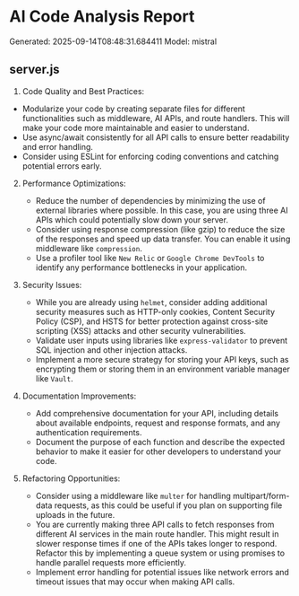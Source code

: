 # AI Code Analysis Report
Generated: 2025-09-14T08:48:31.684411
Model: mistral

## server.js
 1. Code Quality and Best Practices:
   - Modularize your code by creating separate files for different functionalities such as middleware, AI APIs, and route handlers. This will make your code more maintainable and easier to understand.
   - Use async/await consistently for all API calls to ensure better readability and error handling.
   - Consider using ESLint for enforcing coding conventions and catching potential errors early.

2. Performance Optimizations:
   - Reduce the number of dependencies by minimizing the use of external libraries where possible. In this case, you are using three AI APIs which could potentially slow down your server.
   - Consider using response compression (like gzip) to reduce the size of the responses and speed up data transfer. You can enable it using middleware like `compression`.
   - Use a profiler tool like `New Relic` or `Google Chrome DevTools` to identify any performance bottlenecks in your application.

3. Security Issues:
   - While you are already using `helmet`, consider adding additional security measures such as HTTP-only cookies, Content Security Policy (CSP), and HSTS for better protection against cross-site scripting (XSS) attacks and other security vulnerabilities.
   - Validate user inputs using libraries like `express-validator` to prevent SQL injection and other injection attacks.
   - Implement a more secure strategy for storing your API keys, such as encrypting them or storing them in an environment variable manager like `Vault`.

4. Documentation Improvements:
   - Add comprehensive documentation for your API, including details about available endpoints, request and response formats, and any authentication requirements.
   - Document the purpose of each function and describe the expected behavior to make it easier for other developers to understand your code.

5. Refactoring Opportunities:
   - Consider using a middleware like `multer` for handling multipart/form-data requests, as this could be useful if you plan on supporting file uploads in the future.
   - You are currently making three API calls to fetch responses from different AI services in the main route handler. This might result in slower response times if one of the APIs takes longer to respond. Refactor this by implementing a queue system or using promises to handle parallel requests more efficiently.
   - Implement error handling for potential issues like network errors and timeout issues that may occur when making API calls.

